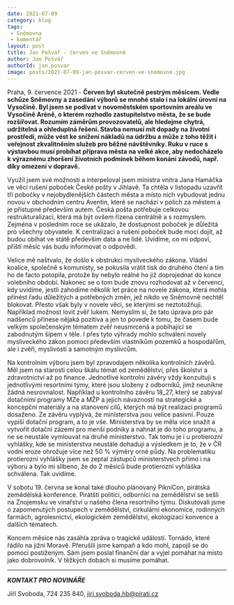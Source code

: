 ```yaml
---
date: 2021-07-09
category: blog
tags:
 - Sněmovna
 - komentář
layout: post
title: Jan Pošvář - červen ve Sněmovně
author: Jan Pošvář
authorId: jan.posvar
image: posts/2021-07-09-jan-posvar-cerven-ve-snemovne.jpg
---
```


Praha, 9. července 2021 - **Červen byl skutečně pestrým měsícem. Vedle schůze Sněmovny a zasedání výborů se mnohé stalo i na lokální úrovni na Vysočině. Byl jsem se podívat v novoměstském sportovním areálu ve Vysočině Aréně, o kterém rozhodlo zastupitelstvo města, že se bude rozšiřovat. Rozumím záměrům provozovatelů, ale hledejme chytrá, udržitelná a ohleduplná řešení. Stavba nemusí mít dopady na životní prostředí, může vést ke snížení nákladů na údržbu a může z toho těžit i veřejnost zkvalitněním služeb pro běžné návštěvníky. Ruku v ruce s výstavbou musí probíhat příprava města na velké akce, aby nedocházelo k výraznému zhoršení životních podmínek během konání závodů, např. díky omezení v dopravě.**
 
Využil jsem své možnosti a interpeloval jsem ministra vnitra Jana Hamáčka ve věci rušení poboček České pošty v Jihlavě. Ta chtěla v listopadu uzavřít tři pobočky v nejobydlenějších částech města a místo nich vybudovat jednu novou v obchodním centru Aventin, které se nachází v polích za městem a je přístupné především autem. Česká pošta potřebuje celkovou restrukturalizaci, která má být ovšem řízena centrálně a s rozmyslem. Zejména v posledním roce se ukázalo, že dostupnost poboček je důležitá pro všechny obyvatele. K centralizaci a rušení poboček bude moci dojít, až budou obíhat ve státě především data a ne lidé. Uvidíme, co mi odpoví, příští měsíc vás budu informovat o odpovědi.
 
Velice mě naštvalo, že došlo k obstrukci mysliveckého zákona. Vládní koalice, společně s komunisty, se pokusila vrátit tisk do druhého čtení a tím ho de facto potopila, protože by nebylo reálné ho již doprojednat do konce volebního období. Nakonec se o tom bude znovu rozhodovat až v červenci, kdy uvidíme, jestli zahodíme několik let práce na novele zákona, která mohla přinést řadu důležitých a potřebných změn, jež nikdo ve Sněmovně nechtěl blokovat. Přesto však byly v novele věci, se kterými se neztotožňuji. Například možnost lovit zvěř lukem. Nemyslím si, že tato úprava pro pár nadšenců přinese nějaká pozitiva a jen to povede k tomu, že časem bude velkým společenským tématem zvěř neusmrcená a pobíhající se zabodnutým šípem v těle. I přes tyto výhrady mohlo schválení novely mysliveckého zákon pomoci především vlastníkům pozemků a hospodářům, ale i zvěři, myslivosti a samotným myslivcům.
 
Na kontrolním výboru jsem byl zpravodajem několika kontrolních závěrů. Měl jsem na starosti celou škálu témat od zemědělství, přes školství a zdravotnictví až po finance. Jednotlivé kontrolní závěry vždy konzultuji s jednotlivými resortními týmy, které jsou složeny z odborníků, jimž neunikne žádná nesrovnalost. Například u kontrolního závěru 18_27, který se zabýval dotačními programy MZe a MŽP a jejich návazností na strategické a koncepční materiály a na stanovení cílů, kterých má být realizací programů dosaženo. Ze závěru vyplývá, že ministerstva jsou velice pasivní. Pouze vypíší dotační program, a to je vše. Ministerstva by se měla více snažit a vytvořit dotační zázemí pro menší podniky a nahnat je do toho programu, a ne se neustále vymlouvat na druhé ministerstvo. Tak tomu je i u protierozní vyhlášky, kde se ministerstva neustále dohadují a výsledkem je to, že v ČR vodní eroze ohrožuje více než 50 % výměry orné půdy. Na problematiku protierozní vyhlášky jsem se zeptal zástupců ministerstvech přímo i na výboru a bylo mi slíbeno, že do 2 měsíců bude protierozní vyhláška schválena. Tak uvidíme.
 
V sobotu 19. června se konal také dlouho plánovaný PikniCon, pirátská zemědělská konference. Pirátští politici, odborníci na zemědělství se sešli na Znojemsku ve vinařství u našeho člena resortního týmu. Diskutovali jsme o zapomenutých postupech v zemědělství, cirkulární ekonomice, rodinných farmách, agrolesnictví, ekologickém zemědělství, ekologizaci konvence a dalších tématech.
 
Koncem měsíce nás zasáhla zpráva o tragické události. Tornádo, které řádilo na jižní Moravě. Přerušili jsme kampaň a kdo mohl, zapojil se do pomoci postiženým. Sám jsem poslal finanční dar a vyjel pomáhat na místo jako dobrovolník. V těžkých dobách si musíme pomáhat.

---

***KONTAKT PRO NOVINÁŘE*** 

Jiří Svoboda, 724 235 840, <jiri.svoboda.hb@pirati.cz>
